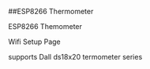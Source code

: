 ##ESP8266 Thermometer

ESP8266 Themometer

Wifi Setup Page

supports Dall ds18x20 termometer series
